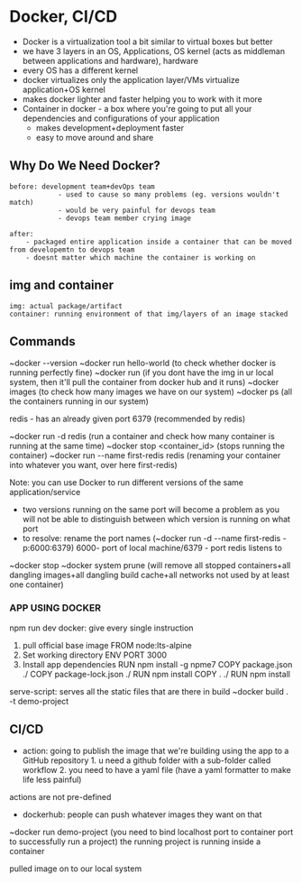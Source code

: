 # Docker, CI/CD

- Docker is a virtualization tool a bit similar to virtual boxes but better
- we have 3 layers in an OS, Applications, OS kernel (acts as middleman between applications and hardware), hardware
- every OS has a different kernel
- docker virtualizes only the application layer/VMs virtualize application+OS kernel
- makes docker lighter and faster helping you to work with it more
- Container in docker - a box where you're going to put all your dependencies and configurations of your application
	- makes development+deployment faster
	- easy to move around and share
	
## Why Do We Need Docker? 
	before: development team+devOps team
				- used to cause so many problems (eg. versions wouldn't match)
				- would be very painful for devops team
				- devops team member crying image

	after:
		- packaged entire application inside a container that can be moved from developemtn to devops team
		- doesnt matter which machine the container is working on


## img and container 
	img: actual package/artifact
	container: running environment of that img/layers of an image stacked
	
## Commands	

~docker --version
~docker run hello-world (to check whether docker is running perfectly fine)
~docker run (if you dont have the img in ur local system, then it'll pull the container from docker hub and it runs)
~docker images (to check how many images we have on our system)
~docker ps (all the containers running in our system)

redis - has an already given port 6379 (recommended by redis)

~docker run -d redis (run a container and check how many container is running at the same time)
~docker stop <container_id> (stops running the container)
~docker run --name first-redis redis (renaming your container into whatever you want, over here first-redis)

Note: you can use Docker to run different versions of the same application/service
- two versions running on the same port will become a problem as you will not be able to distinguish between which version is running on what port
- to resolve: rename the port names (~docker run -d --name first-redis -p:6000:6379)
6000- port of local machine/6379 - port redis listens to

~docker stop 
~docker system prune (will remove all stopped containers+all dangling images+all dangling build cache+all networks not used by at least one container)




### APP USING DOCKER
npm run dev 
docker: give every single instruction 
1. pull official base image 
FROM node:lts-alpine
2. Set working directory
ENV PORT 3000
3. Install app dependencies
RUN npm install -g npme7
COPY package.json ./
COPY package-lock.json ./
RUN npm install
COPY . ./
RUN npm install



serve-script: serves all the static files that are there in build
~docker build . -t demo-project




## CI/CD
- action: going to publish the image that we're building using the app to a GitHub repository
			1. u need a github folder with a sub-folder called workflow
			2. you need to have a yaml file (have a yaml formatter to make life less painful)

actions are not pre-defined 
- dockerhub: people can push whatever images they want on that

~docker run demo-project (you need to bind localhost port to container port to successfully run a project)
the running project is running inside a container


pulled image on to our local system 
